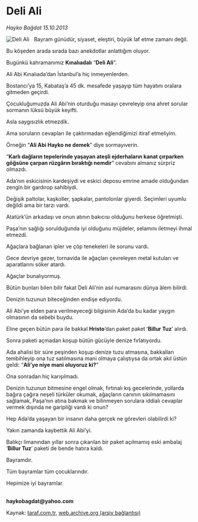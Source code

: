 # Deli Ali

*Hayko Bağdat 15.10.2013*

<div class="yazi"><img align="left" alt="Deli Ali" border="0" src="http://www.taraf.com.tr/fotoraflar/makaleler/deli-ali_1981_orijinal.jpg" style="border-right-width:10px; border-color:#FFFFFF"/><p>Bayram günüdür, siyaset, eleştiri, büyük laf etme zamanı değil.</p>
<p>Bu köşeden arada sırada bazı anekdotlar anlattığım oluyor.</p>
<p>Bugünkü kahramanımız <b>Kınalıadalı</b> “<b>Deli Ali</b>”.</p>
<p>Ali Abi Kınalıada’dan İstanbul’a hiç inmeyenlerden.</p>
<p>Bostancı’ya 15, Kabataş’a 45 dk. mesafede yaşayıp tüm hayatını oralara gitmeden geçirdi.</p>
<p>Çocukluğumuzda Ali Abi’nin oturduğu masayı çevreleyip ona ahret sorular sormanın lüksü büyük keyifti.</p>
<p>Asla saygısızlık etmezdik.</p>
<p>Ama soruların cevapları ile çaktırmadan eğlendiğimizi itiraf etmeliyim.</p>
<p>Örneğin “<b>Ali Abi Hayko ne demek</b>” diye sormayıverin.</p>
<p>“<b>Karlı dağların tepelerinde yaşayan ateşli ejderhaların kanat çırparken göğsüne çarpan rüzgârın bıraktığı nemdir</b>” cevabını almanız sürpriz olmazdı.</p>
<p>Ada’nın eskicisinin kardeşiydi ve eskici deposu emrine amade olduğundan zengin bir gardırop sahibiydi.</p>
<p>Değişik paltolar, kaşkoller, şapkalar, pantolonlar giyerdi. Seçimleri uyumlu değildi ama bir tarzı vardı.</p>
<p>Atatürk’ün arkadaşı ve onun atının bakıcısı olduğunu herkese öğretmişti.</p>
<p>Paşa’nın sağlığı sorulduğunda iyi olduğunu müjdeler, selamını iletmeyi ihmal etmezdi.</p>
<p>Ağaçlara bağlanan ipler ve çöp tenekeleri ile sorunu vardı.</p>
<p>Gece devriye gezer, tornavida ile ağaçları çevreleyen metal kutuları ve aparatlarını söker atardı.</p>
<p>Ağaçlar bunalıyormuş.</p>
<p>Bütün bunları bilen bilir fakat Deli Ali’nin asıl numarasını dünya âlem bilirdi.</p>
<p>Denizin tuzunun biteceğinden endişe ediyordu.</p>
<p>Ali Abi’ye elden para verilmeyeceği bilgisinin Ada’da bu kadar yaygın olmasının da sebebi buydu.</p>
<p>Eline geçen bütün para ile bakkal <b>Hristo</b>’dan paket paket ‘<b>Billur Tuz</b>’ alırdı.</p>
<p>Sonra paketi açmadan koşup bütün gücüyle denize fırlatıyordu.</p>
<p>Ada ahalisi bir süre peşinden koşup denize tuzu atmasına, bakkalları tembihleyip ona tuz satılmasına mani olmaya çalıştıysa da ortak akıl üstün geldi: “<b>Ali’ye niye mani oluyoruz ki?</b>”</p>
<p>Ona sonradan hiç karışılmadı.</p>
<p>Denizin tuzunun bitmesine engel olmak, fırtınalı kış gecelerinde, yollarda bağıra çağıra neşeli türküler okumak, ağaçların canının sıkılmamasını sağlamak, Paşa’nın atına bakmak ve bilinmeyen sorulara iddialı cevaplar vermek dışında ne garipliği vardı ki onun?</p>
<p>Hep Ada’da yaşayan bir insanın daha gerçek ne görevleri olabilirdi ki?</p>
<p>Yakın zamanda kaybettik Ali Abi’yi.</p>
<p>Balıkçı limanından yıllar sonra çıkarılan bir paket açılmamış eski ambalaj ‘<b>Billur Tuz</b>’ paketi de bende hatıra kaldı.</p>
<p>Bayramdır.</p>
<p>Tüm bayramlar tüm çocuklarındır.</p>
<p>Hepimize iyi bayramlar.</p><b>
<p><br/>haykobagdat@yahoo.com</p>
</b>
</div>

Kaynak: [taraf.com.tr](http://www.taraf.com.tr:80/hayko-bagdat/makale-deli-ali.htm), [web.archive.org (arşiv bağlantısı)](http://web.archive.org/web/20131016165408/http://www.taraf.com.tr:80/hayko-bagdat/makale-deli-ali.htm)
